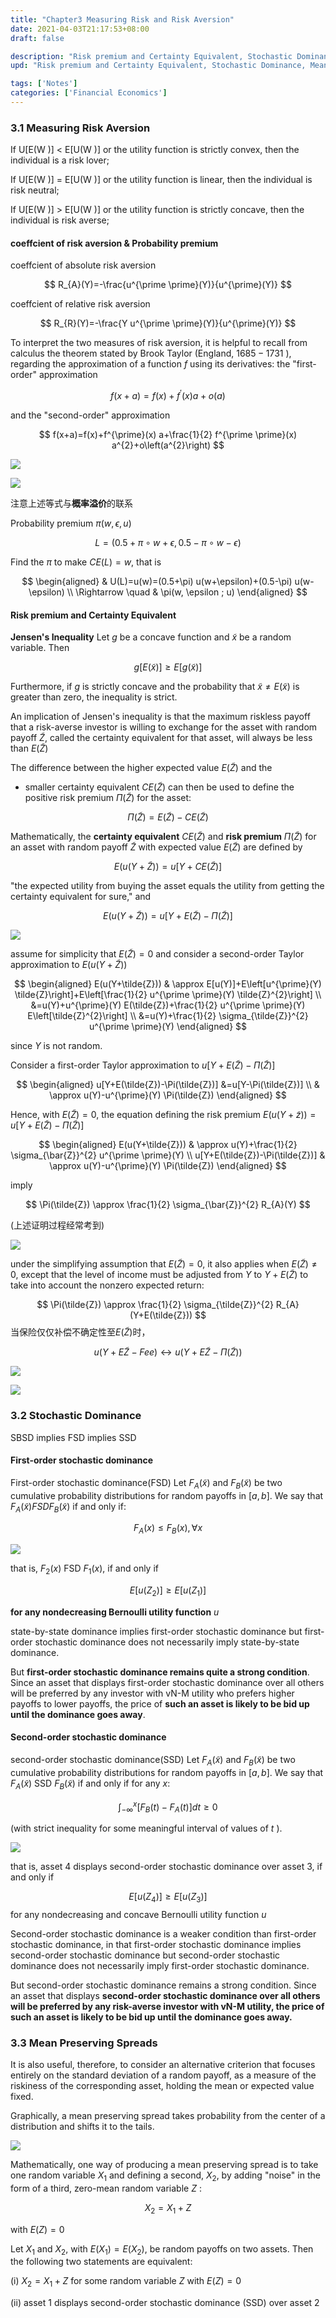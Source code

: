 ```yaml
---
title: "Chapter3 Measuring Risk and Risk Aversion"
date: 2021-04-03T21:17:53+08:00
draft: false

description: "Risk premium and Certainty Equivalent, Stochastic Dominance, Mean Preserving Spreads."
upd: "Risk premium and Certainty Equivalent, Stochastic Dominance, Mean Preserving Spreads."

tags: ['Notes']
categories: ['Financial Economics']
---
```


<!--more-->

### 3.1 Measuring Risk Aversion

If U[E(W )] < E[U(W )] or the utility function is strictly convex, then the individual is a risk lover; 

If U[E(W )] = E[U(W )] or the utility function is linear, then the individual is risk neutral; 

If U[E(W )] > E[U(W )] or the utility function is strictly concave, then the individual is risk averse;

#### coeffcient of  risk aversion & Probability premium

coeffcient of absolute risk aversion 

$$
R_{A}(Y)=-\frac{u^{\prime \prime}(Y)}{u^{\prime}(Y)}
$$

coeffcient of relative risk aversion

$$
R_{R}(Y)=-\frac{Y u^{\prime \prime}(Y)}{u^{\prime}(Y)}
$$

To interpret the two measures of risk aversion, it is helpful to recall from calculus the theorem stated by Brook Taylor (England, $1685-1731$ ), regarding the approximation of a function $f$ using its derivatives: the "first-order" approximation

$$
f(x+a)=f(x)+f^{\prime}(x) a+o(a)
$$

and the "second-order" approximation

$$
f(x+a)=f(x)+f^{\prime}(x) a+\frac{1}{2} f^{\prime \prime}(x) a^{2}+o\left(a^{2}\right)
$$

![](https://cdn.jsdelivr.net/gh/Henrry-Wu/FigBed/Figs/20200522193553.png)

![](https://cdn.jsdelivr.net/gh/Henrry-Wu/FigBed/Figs/20200522193629.png)

注意上述等式与**概率溢价**的联系

Probability premium $\pi(w, \epsilon, u)$

$$
L=(0.5+\pi \circ w+\epsilon, 0.5-\pi \circ w-\epsilon)
$$

Find the $\pi$ to make $C E(L)=w,$ that is

$$
\begin{aligned}
& U(L)=u(w)=(0.5+\pi) u(w+\epsilon)+(0.5-\pi) u(w-\epsilon) \\
\Rightarrow \quad & \pi(w, \epsilon ; u)
\end{aligned}
$$

#### Risk premium and Certainty Equivalent

**Jensen's Inequality** Let $g$ be a concave function and $\tilde{x}$ be a random variable. Then

$$
g[E(\tilde{x})] \geq E[g(\tilde{x})]
$$

Furthermore, if $g$ is strictly concave and the probability that $\tilde{x} \neq E(\tilde{x})$ is greater than zero, the inequality is strict.

An implication of Jensen's inequality is that the maximum riskless payoff that a risk-averse investor is willing to exchange for the asset with random payoff $\tilde{Z}$, called the certainty equivalent for that asset, will always be less than $E(\tilde{Z})$

The difference between the higher expected value $E(\tilde{Z})$ and the

- smaller certainty equivalent $C E(\tilde{Z})$ can then be used to define the positive risk premium $\Pi(\tilde{Z})$ for the asset:

$$
\Pi(\tilde{Z})=E(\tilde{Z})-C E(\tilde{Z})
$$

Mathematically, the **certainty equivalent** $C E(\tilde{Z})$ and **risk premium** $\Pi(\tilde{Z})$ for an asset with random payoff $\tilde{Z}$ with expected value $E(\tilde{Z})$ are defined by

$$
E(u(Y+\tilde{Z}))=u[Y+C E(\tilde{Z})]
$$

"the expected utility from buying the asset equals the utility from getting the certainty equivalent for sure," and

$$
E(u(Y+\tilde{Z}))=u[Y+E(\tilde{Z})-\Pi(\tilde{Z})]
$$

![](https://cdn.jsdelivr.net/gh/henrywu97/FigBed@master/2021/20220602174053.png)

assume for simplicity that $E(\tilde{Z})=0$ and consider a second-order Taylor approximation to $E(u(Y+\tilde{Z}))$

$$
\begin{aligned}
E(u(Y+\tilde{Z})) & \approx E[u(Y)]+E\left[u^{\prime}(Y) \tilde{Z}\right]+E\left[\frac{1}{2} u^{\prime \prime}(Y) \tilde{Z}^{2}\right] \\
&=u(Y)+u^{\prime}(Y) E(\tilde{Z})+\frac{1}{2} u^{\prime \prime}(Y) E\left[\tilde{Z}^{2}\right] \\
&=u(Y)+\frac{1}{2} \sigma_{\tilde{Z}}^{2} u^{\prime \prime}(Y)
\end{aligned}
$$

since $Y$ is not random.

Consider a first-order Taylor approximation to $u[Y+E(\tilde{Z})-\Pi(\tilde{Z})]$

$$
\begin{aligned}
u[Y+E(\tilde{Z})-\Pi(\tilde{Z})] &=u[Y-\Pi(\tilde{Z})] \\
& \approx u(Y)-u^{\prime}(Y) \Pi(\tilde{Z})
\end{aligned}
$$

Hence, with $E(\tilde{Z})=0,$ the equation defining the risk premium $E(u(Y+\tilde{z}))=u[Y+E(\tilde{Z})-\Pi(\tilde{Z})]$

$$
\begin{aligned}
E(u(Y+\tilde{Z})) & \approx u(Y)+\frac{1}{2} \sigma_{\bar{Z}}^{2} u^{\prime \prime}(Y) \\
u[Y+E(\tilde{Z})-\Pi(\tilde{Z})] & \approx u(Y)-u^{\prime}(Y) \Pi(\tilde{Z})
\end{aligned}
$$

imply

$$
\Pi(\tilde{Z}) \approx \frac{1}{2} \sigma_{\bar{Z}}^{2} R_{A}(Y)
$$

(上述证明过程经常考到)

![](https://cdn.jsdelivr.net/gh/henrywu97/FigBed@master/2021/20220602173718.png)

under the simplifying assumption that $E(\tilde{Z})=0,$ it also applies when $E(\tilde{Z}) \neq 0,$ except that the level of income must be adjusted from $Y$ to $Y+E(\tilde{Z})$ to take into account the nonzero expected return:

$$
\Pi(\tilde{Z}) \approx \frac{1}{2} \sigma_{\tilde{Z}}^{2} R_{A}(Y+E(\tilde{Z}))
$$
当保险仅仅补偿不确定性至$E(\tilde{Z})$时，

$$
u(Y+E\tilde{Z}-Fee) \longleftrightarrow u\left(Y+E\tilde{Z}- \Pi(\tilde{Z})\right)
$$

![](https://cdn.jsdelivr.net/gh/henrywu97/FigBed@master/2021/20220602173734.png)

![](https://cdn.jsdelivr.net/gh/henrywu97/FigBed@master/2021/20220602173744.png)

### 3.2 Stochastic Dominance

SBSD implies FSD implies SSD

#### First-order stochastic dominance

First-order stochastic dominance(FSD) Let $F_{A}(\tilde{x})$ and $F_{B}(\tilde{x})$ be two cumulative probability distributions for random payoffs in $[a, b] .$ We say that $F_{A}(\tilde{x}) F S D F_{B}(\tilde{x})$ if and only if:

$$
F_{A}(x) \leq F_{B}(x), \forall x
$$

![](https://cdn.jsdelivr.net/gh/henrywu97/FigBed@master/2021/20220602174114.png)

that is, $F_{2}(x) \text{ FSD } F_{1}(x),$ if and only if

$$
E\left[u\left(Z_{2}\right)\right] \geq E\left[u\left(Z_{1}\right)\right]
$$

**for any nondecreasing Bernoulli utility function** $u$

state-by-state dominance implies first-order stochastic dominance but first-order stochastic dominance does not necessarily imply state-by-state dominance. 

But **first-order stochastic dominance remains quite a strong condition**. Since an asset that displays first-order stochastic dominance over all others will be preferred by any investor with vN-M utility who prefers higher payoffs to lower payoffs, the price of **such an asset is likely to be bid up until the dominance goes away**.

#### Second-order stochastic dominance

second-order stochastic dominance(SSD) Let $F_{A}(\tilde{x})$ and $F_{B}(\tilde{x})$ be two cumulative probability distributions for random payoffs in $[a, b] .$ We say that $F_{A}(\tilde{x}) \text{ SSD } F_{B}(\tilde{x})$ if and only if for any $x:$

$$
\int_{-\infty}^{x}\left[F_{B}(t)-F_{A}(t)\right] d t \geq 0
$$

(with strict inequality for some meaningful interval of values of $t$ ).

![](https://cdn.jsdelivr.net/gh/henrywu97/FigBed@master/2021/20220602174126.png)

that is, asset 4 displays second-order stochastic dominance over asset $3,$ if and only if

$$
E\left[u\left(Z_{4}\right)\right] \geq E\left[u\left(Z_{3}\right)\right]
$$
for any nondecreasing and concave Bernoulli utility function $u$

Second-order stochastic dominance is a weaker condition than first-order stochastic dominance, in that first-order stochastic dominance implies second-order stochastic dominance but second-order stochastic dominance does not necessarily imply first-order stochastic dominance. 

But second-order stochastic dominance remains a strong condition. Since an asset that displays **second-order stochastic dominance over all others will be preferred by any risk-averse investor with vN-M utility, the price of such an asset is likely to be bid up until the dominance goes away.**

### 3.3 Mean Preserving Spreads

It is also useful, therefore, to consider an alternative criterion that focuses entirely on the standard deviation of a random payoff, as a measure of the riskiness of the corresponding asset, holding the mean or expected value fixed.

Graphically, a mean preserving spread takes probability from the center of a distribution and shifts it to the tails.

![](https://cdn.jsdelivr.net/gh/henrywu97/FigBed@master/2021/20220602174135.png)

Mathematically, one way of producing a mean preserving spread is to take one random variable $X_{1}$ and defining a second, $X_{2}$, by adding "noise" in the form of a third, zero-mean random variable $Z$ :

$$
X_{2}=X_{1}+Z
$$

with $E(Z)=0$

Let $X_{1}$ and $X_{2}$, with $E\left(X_{1}\right)=E\left(X_{2}\right),$ be random payoffs on two assets. Then the following two statements are equivalent:

(i) $X_{2}=X_{1}+Z$ for some random variable $Z$ with $E(Z)=0$

(ii) asset 1 displays second-order stochastic dominance (SSD) over asset 2